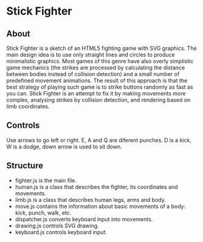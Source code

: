 Stick Fighter
=============

## About
Stick Fighter is a sketch of an HTML5 fighting game with SVG graphics. The main design idea is to use only straight lines and circles to produce minimalistic graphics. Most games of this genre have also overly simplistic game mechanics (the strikes are processed by calculating the distance between bodies instead of collision detection) and a small number of predefined movement animations. The result of this approach is that the best strategy of playing such game is to strike buttons randomly as fast as you can. Stick Fighter is an attempt to fix it by making movements more complex, analysing strikes by collision detection, and rendering based on limb coordinates.

## Controls
Use arrows to go left or right. E, A and Q are diferent punches. D is a kick, W is a dodge, down arrow is used to sit down.

## Structure
* fighter.js is the main file.
* human.js is a class that describes the fighter, its coordinates and movements.
* limb.js is a class that describes human legs, arms and body.
* move.js contains the information about basic movements of a body: kick, punch, walk, etc.
* dispatcher.js converts keyboard input into movements.
* drawing.js controls SVG drawing.
* keyboard.js controls keyboard input.

